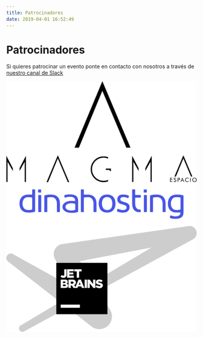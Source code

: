 ```yaml
---
title: Patrocinadores
date: 2019-04-01 16:52:49
---
```


# Patrocinadores

Si quieres patrocinar un evento ponte en contacto con nosotros a través de [nuestro canal de Slack](https://join.slack.com/t/javascript-ourense/shared_invite/enQtMjk2NjQyMzU0NTQ4LTA1ZjNiMDk3NGNhMTk3YjVjNzViNmM1NWVkZDZlMGQ5M2NjMjI2OGU3MDM1MTdhOTE0ZmUxMWI4ZGI5YzY2MTg)


[![Magma Espacio](/patrocinadores/magma_espacio.png#sponsor "Espacio para las charlas")](https://www.magmaespacio.es/)
[![Dinahosting](/patrocinadores/dinahosting.jpg#sponsor "Dominio")](https://dinahosting.com/)
[![JetBrains](/patrocinadores/jetbrains.png#sponsor "Licencias de software")](https://www.jetbrains.com/)
